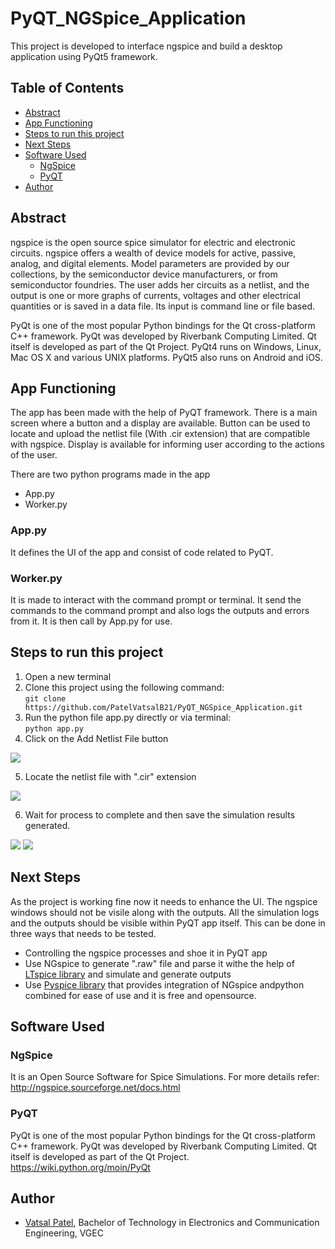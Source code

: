 # PyQT_NGSpice_Application
This project is developed to interface ngspice and build a desktop application using PyQt5 framework.

## Table of Contents
- [Abstract](#abstract)
- [App Functioning](#app-functioning)
- [Steps to run this project](#steps-to-run-this-project)
- [Next Steps](#next-steps)
- [Software Used](#software-used)
  * [NgSpice](#ngspice)
  * [PyQT](#pyqt)
- [Author](#author)


## Abstract
ngspice is the open source spice simulator for electric and electronic circuits. ngspice offers a wealth of device models for active, passive, analog, and digital elements. Model parameters are provided by our collections, by the semiconductor device manufacturers, or from semiconductor foundries. The user adds her circuits as a netlist, and the output is one or more graphs of currents, voltages and other electrical quantities or is saved in a data file. Its input is command line or file based.

PyQt is one of the most popular Python bindings for the Qt cross-platform C++ framework. PyQt was developed by Riverbank Computing Limited. Qt itself is developed as part of the Qt Project. PyQt4 runs on Windows, Linux, Mac OS X and various UNIX platforms. PyQt5 also runs on Android and iOS.

## App Functioning

The app has been made with the help of PyQT framework. There is a main screen where a button and a display are available. Button can be used to locate and upload the netlist file (With .cir extension) that are compatible with ngspice. Display is available for informing user according to the actions of the user.

There are two python programs made in the app
- App.py
- Worker.py

### App.py
It defines the UI of the app and consist of code related to PyQT.

### Worker.py
It is made to interact with the command prompt or terminal. It send the commands to the command prompt and also logs the outputs and errors from it. It is then call by App.py for use.

## Steps to run this project
1. Open a new terminal
2. Clone this project using the following command:</br>
```git clone https://github.com/PatelVatsalB21/PyQT_NGSpice_Application.git```</br>
3. Run the python file app.py directly or via terminal:</br>
```python app.py```</br>
4. Click on the Add Netlist File button</br>

<img src="https://github.com/PatelVatsalB21/PyQT_NGSpice_Application/blob/main/Images/Main%20Screen.png"/>

5. Locate the netlist file with ".cir" extension

<img src="https://github.com/PatelVatsalB21/PyQT_NGSpice_Application/blob/main/Images/Main%20Screen%202.png"/>

6. Wait for process to complete and then save the simulation results generated.

<img src="https://github.com/PatelVatsalB21/PyQT_NGSpice_Application/blob/main/Images/ngspice%20screen.png"/>
<img src="https://github.com/PatelVatsalB21/PyQT_NGSpice_Application/blob/main/Images/Outputs.png"/>

## Next Steps
 As the project is working fine now it needs to enhance the UI. The ngspice windows should not be visile along with the outputs. All the simulation logs and the outputs should be visible within PyQT app itself. This can be done in three ways that needs to be tested.
 - Controlling the ngspice processes and shoe it in PyQT app
 - Use NGspice to generate ".raw" file and parse it withe the help of [LTspice library](https://pypi.org/project/ltspice/) and simulate and generate outputs
 - Use [Pyspice library](https://pyspice.fabrice-salvaire.fr/releases/v1.4/overview.html#:~:text=PySpice%20is%20an%20open%20source,by%20the%20Sandia%20National%20Laboratories.) that provides integration of NGspice andpython combined for ease of use and it is free and opensource.

## Software Used

### NgSpice
It is an Open Source Software for Spice Simulations. For more details refer:
</br>
http://ngspice.sourceforge.net/docs.html

### PyQT
PyQt is one of the most popular Python bindings for the Qt cross-platform C++ framework. PyQt was developed by Riverbank Computing Limited. Qt itself is developed as part of the Qt Project. 
</br>
https://wiki.python.org/moin/PyQt

## Author
- [Vatsal Patel](https://github.com/patelvatsalb21), Bachelor of Technology in Electronics and Communication Engineering, VGEC
